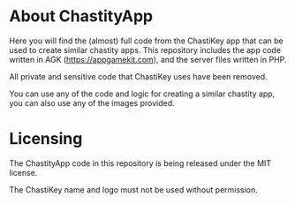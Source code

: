 # About ChastityApp
Here you will find the (almost) full code from the ChastiKey app that can be used to create similar chastity apps. This repository includes the app code written in AGK (https://appgamekit.com), and the server files written in PHP.

All private and sensitive code that ChastiKey uses have been removed.

You can use any of the code and logic for creating a similar chastity app, you can also use any of the images provided.

# Licensing
The ChastityApp code in this repository is being released under the MIT license.

The ChastiKey name and logo must not be used without permission.
